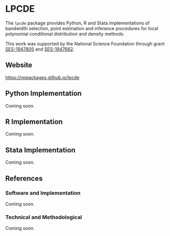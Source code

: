# LPCDE

The `lpcde` package provides Python, R and Stata implementations of bandwidth selection, point estimation and inference procedures for local polynomial conditional distribution and density methods.

This work was supported by the National Science Foundation through grant [SES-1947805](https://www.nsf.gov/awardsearch/showAward?AWD_ID=1947805) and [SES-1947662](https://www.nsf.gov/awardsearch/showAward?AWD_ID=1947662).

## Website

https://nppackages.github.io/lpcde

## Python Implementation

Coming soon.

## R Implementation

Coming soon.

## Stata Implementation

Coming soon.

## References

### Software and Implementation

Coming soon.

### Technical and Methodological

Coming soon.

<br><br>
